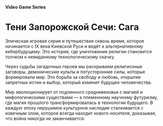 #### Video Game Series

# Тени Запорожской Сечи: Сага

Эпическая игровая серия и путешествие сквозь время, которое начинается с IX века Киевской Руси и ведёт к альтернативному кибербудущему. Это история, где уничтожение религии становится толчком к невиданному технологическому скачку.

Через судьбы загадочных героев мы раскрываем религиозные заговоры, демонические культы и потусторонние силы, которые формировали мир. Это борьба за свободу и любовь, открытие запретных истин и выбор, который изменит будущее человечества.

Мир эволюционирует от подлинного средневековья с магией и мифологическими существами — к племенному научному футуризму, где магия прошлого трансформировалась в технологии будущего. В каждую эпоху нерушимое культурное наследие сталкивается с извечным злом, которое всегда находит нового носителя, доказывая, что война никогда не заканчивается.